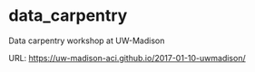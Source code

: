 # data_carpentry

Data carpentry workshop at UW-Madison

URL: https://uw-madison-aci.github.io/2017-01-10-uwmadison/
